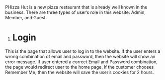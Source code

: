 PHizza Hut is a new pizza restaurant that is already well known in the business. 
There are three types of user’s role in this website: Admin, Member, and Guest. 

1.	<h1>Login</h1>
This is the page that allows user to log in to the website. If the user enters a wrong combination of email and password, then the website will show an error message.
If user entered a correct Email and Password combination, the page would redirect user to the home page. If the customer chooses Remember Me, then the website will save the user’s cookies for 2 hours.
